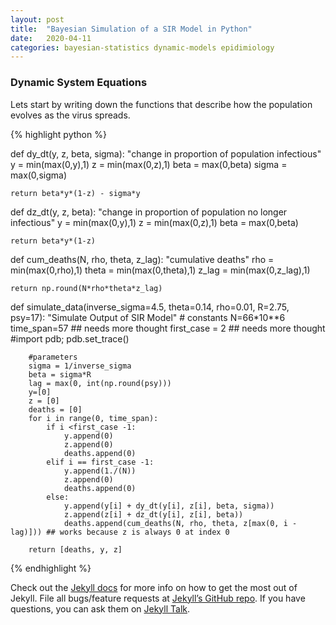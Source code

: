 ```yaml
---
layout: post
title:  "Bayesian Simulation of a SIR Model in Python"
date:   2020-04-11 
categories: bayesian-statistics dynamic-models epidimiology
---
```



### Dynamic System Equations
Lets start by writing down the functions that describe how the population evolves as the virus spreads.

{% highlight python %}

def dy_dt(y, z, beta, sigma):
    "change in proportion of population infectious"
    y = min(max(0,y),1)
    z = min(max(0,z),1)
    beta = max(0,beta)
    sigma = max(0,sigma)
    
    return beta*y*(1-z) - sigma*y
def dz_dt(y, z, beta):
    "change in proportion of population no longer infectious"
    y = min(max(0,y),1)
    z = min(max(0,z),1)
    beta = max(0,beta)
    
    return beta*y*(1-z)

def cum_deaths(N, rho, theta, z_lag):
    "cumulative deaths"
    rho = min(max(0,rho),1)
    theta = min(max(0,theta),1)
    z_lag = min(max(0,z_lag),1)
    
    return np.round(N*rho*theta*z_lag)

def simulate_data(inverse_sigma=4.5, theta=0.14, rho=0.01, R=2.75, psy=17):
"Simulate Output of SIR Model"
        # constants
        N=66*10**6
        time_span=57         ## needs more thought
        first_case = 2       ## needs more thought
        #import pdb; pdb.set_trace()
        
        #parameters
        sigma = 1/inverse_sigma
        beta = sigma*R 
        lag = max(0, int(np.round(psy)))
        y=[0]
        z = [0]
        deaths = [0]
        for i in range(0, time_span):
            if i <first_case -1:
                y.append(0)
                z.append(0)
                deaths.append(0)
            elif i == first_case -1:
                y.append(1./(N))
                z.append(0)
                deaths.append(0)
            else:
                y.append(y[i] + dy_dt(y[i], z[i], beta, sigma))
                z.append(z[i] + dz_dt(y[i], z[i], beta))
                deaths.append(cum_deaths(N, rho, theta, z[max(0, i - lag)])) ## works because z is always 0 at index 0
        
        return [deaths, y, z]
{% endhighlight %}

Check out the [Jekyll docs][jekyll-docs] for more info on how to get the most out of Jekyll. File all bugs/feature requests at [Jekyll’s GitHub repo][jekyll-gh]. If you have questions, you can ask them on [Jekyll Talk][jekyll-talk].

[jekyll-docs]: https://jekyllrb.com/docs/home
[jekyll-gh]:   https://github.com/jekyll/jekyll
[jekyll-talk]: https://talk.jekyllrb.com/
